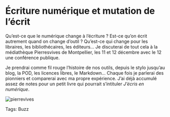 # Écriture numérique et mutation de l’écrit

Qu’est-ce que le numérique change à l’écriture ? Est-ce qu’on écrit autrement quand on change d’outil ? Qu’est-ce qui change pour les libraires, les bibliothécaires, les éditeurs… Je discuterai de tout cela à la médiathèque Pierresvives de Montpellier, les 11 et 12 décembre avec le 12 une conférence publique.

Je prendrai comme fil rouge l’histoire de nos outils, depuis le stylo jusqu’au blog, la POD, les licences libres, le Markdown… Chaque fois je parlerai des pionniers et comparerai avec ma propre expérience. J’ai déjà accumulé assez de notes pour un petit livre qui pourrait s’intituler *J’écris en numérique*.

![pierrevives](https://tcrouzet.com/images_tc/2014/11/pierrevives.jpg)



Tags: Buzz